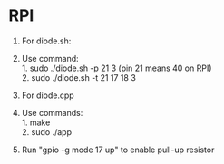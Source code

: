 # RPI

1. For diode.sh:   
  1. Use command:   
    1. sudo ./diode.sh -p 21 3 (pin 21 means 40 on RPI)  
    2. sudo ./diode.sh -t 21 17 18 3  
    
2. For diode.cpp   
  1. Use commands:   
    1. make  
    2. sudo ./app   
  2. Run "gpio -g mode 17 up" to enable pull-up resistor
